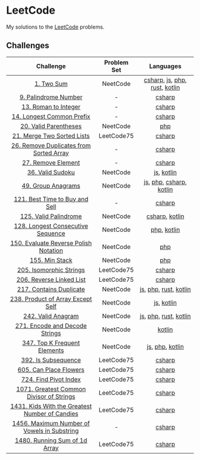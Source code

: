 # LeetCode

My solutions to the [LeetCode](https://leetcode.com/problemset/all/) problems.

## Challenges

|                                                              Challenge                                                               | Problem Set |                                                                                 Languages                                                                                 |
| :----------------------------------------------------------------------------------------------------------------------------------: | :---------: | :-----------------------------------------------------------------------------------------------------------------------------------------------------------------------: |
|                                         [1. Two Sum](https://leetcode.com/problems/two-sum/)                                         |  NeetCode   | [csharp](Dotnet/Problems/Problem1.cs), [js](JS/1.js), [php](PHP/1.php), [rust](rust/src/problems/problem_1.rs), [kotlin](Kotlin/app/src/main/kotlin/problems/Problem1.kt) |
|                               [9. Palindrome Number](https://leetcode.com/problems/palindrome-number)                                |      -      |                                                                   [csharp](Dotnet/Problems/Problem9.cs)                                                                   |
|                                [13. Roman to Integer](https://leetcode.com/problems/roman-to-integer)                                |      -      |                                                                  [csharp](Dotnet/Problems/Problem13.cs)                                                                   |
|                           [14. Longest Common Prefix](https://leetcode.com/problems/longest-common-prefix)                           |      -      |                                                                  [csharp](Dotnet/Problems/Problem14.cs)                                                                   |
|                               [20. Valid Parentheses](https://leetcode.com/problems/valid-parentheses)                               |  NeetCode   |                                                                             [php](PHP/20.php)                                                                             |
|                          [21. Merge Two Sorted Lists](https://leetcode.com/problems/merge-two-sorted-lists)                          | LeetCode75  |                                                                  [csharp](Dotnet/Problems/Problem21.cs)                                                                   |
|             [26. Remove Duplicates from Sorted Array](https://leetcode.com/problems/remove-duplicates-from-sorted-array)             |      -      |                                                                  [csharp](Dotnet/Problems/Problem26.cs)                                                                   |
|                                  [27. Remove Element](https://leetcode.com/problems/remove-element)                                  |      -      |                                                                  [csharp](Dotnet/Problems/Problem27.cs)                                                                   |
|                                    [36. Valid Sudoku](https://leetcode.com/problems/valid-sudoku)                                    |  NeetCode   |                                                [js](JS/36.js), [kotlin](Kotlin/app/src/main/kotlin/problems/Problem36.kt)                                                 |
|                                  [49. Group Anagrams](https://leetcode.com/problems/group-anagrams)                                  |  NeetCode   |                   [js](JS/49.js), [php](PHP/49.php), [csharp](Dotnet/Problems/Problem49.cs), [kotlin](Kotlin/app/src/main/kotlin/problems/Problem49.kt)                   |
|                   [121. Best Time to Buy and Sell](https://leetcode.com/problems/best-time-to-buy-and-sell-stock)                    |      -      |                                                                  [csharp](Dotnet/Problems/Problem121.cs)                                                                  |
|                               [125. Valid Palindrome](https://leetcode.com/problems/valid-palindrome)                                |  NeetCode   |                                   [csharp](Dotnet/Problems/Problem125.cs), [kotlin](Kotlin/app/src/main/kotlin/problems/Problem125.kt)                                    |
|                   [128. Longest Consecutive Sequence](https://leetcode.com/problems/longest-consecutive-sequence/)                   |  NeetCode   |                                              [php](PHP/128.php), [kotlin](Kotlin/app/src/main/kotlin/problems/Problem128.kt)                                              |
|               [150. Evaluate Reverse Polish Notation](https://leetcode.com/problems/evaluate-reverse-polish-notation/)               |  NeetCode   |                                                                            [php](PHP/150.php)                                                                             |
|                                      [155. Min Stack](https://leetcode.com/problems/min-stack)                                       |  NeetCode   |                                                                            [php](PHP/155.php)                                                                             |
|                             [205. Isomorphic Strings](https://leetcode.com/problems/isomorphic-strings)                              | LeetCode75  |                                                                  [csharp](Dotnet/Problems/Problem205.cs)                                                                  |
|                            [206. Reverse Linked List](https://leetcode.com/problems/reverse-linked-list)                             | LeetCode75  |                                                                  [csharp](Dotnet/Problems/Problem206.cs)                                                                  |
|                             [217. Contains Duplicate](https://leetcode.com/problems/contains-duplicate)                              |  NeetCode   |                [js](JS/217.js), [php](PHP/217.php), [rust](rust/src/problems/problem_217.rs), [kotlin](Kotlin/app/src/main/kotlin/problems/Problem217.kt)                 |
|                   [238. Product of Array Except Self](https://leetcode.com/problems/product-of-array-except-self/)                   |  NeetCode   |                                               [js](JS/238.js), [kotlin](Kotlin/app/src/main/kotlin/problems/Problem238.kt)                                                |
|                                  [242. Valid Anagram](https://leetcode.com/problems/valid-anagram)                                   |  NeetCode   |                [js](JS/242.js), [php](PHP/242.php), [rust](rust/src/problems/problem_242.rs), [kotlin](Kotlin/app/src/main/kotlin/problems/Problem242.kt)                 |
|                      [271. Encode and Decode Strings](https://leetcode.com/problems/encode-and-decode-strings)                       |  NeetCode   |                                                        [kotlin](Kotlin/app/src/main/kotlin/problems/Problem271.kt)                                                        |
|                        [347. Top K Frequent Elements](https://leetcode.com/problems/top-k-frequent-elements)                         |  NeetCode   |                                     [js](JS/347.js), [php](PHP/347.php), [kotlin](Kotlin/app/src/main/kotlin/problems/Problem347.kt)                                      |
|                                 [392. Is Subsequence](https://leetcode.com/problems/is-subsequence)                                  | LeetCode75  |                                                                  [csharp](Dotnet/Problems/Problem392.cs)                                                                  |
|                              [605. Can Place Flowers](https://leetcode.com/problems/can-place-flowers)                               | LeetCode75  |                                                                  [csharp](Dotnet/Problems/Problem605.cs)                                                                  |
|                               [724. Find Pivot Index](https://leetcode.com/problems/find-pivot-index)                                | LeetCode75  |                                                                  [csharp](Dotnet/Problems/Problem724.cs)                                                                  |
|             [1071. Greatest Common Divisor of Strings](https://leetcode.com/problems/greatest-common-divisor-of-strings)             | LeetCode75  |                                                                 [csharp](Dotnet/Problems/Problem1071.cs)                                                                  |
|       [1431. Kids With the Greatest Number of Candies](https://leetcode.com/problems/kids-with-the-greatest-number-of-candies)       | LeetCode75  |                                                                 [csharp](Dotnet/Problems/Problem1431.cs)                                                                  |
| [1456. Maximum Number of Vowels in Substring](https://leetcode.com/problems/maximum-number-of-vowels-in-a-substring-of-given-length) |      -      |                                                                 [csharp](Dotnet/Problems/Problem1456.cs)                                                                  |
|                        [1480. Running Sum of 1d Array](https://leetcode.com/problems/running-sum-of-1d-array)                        | LeetCode75  |                                                                 [csharp](Dotnet/Problems/Problem1480.cs)                                                                  |
